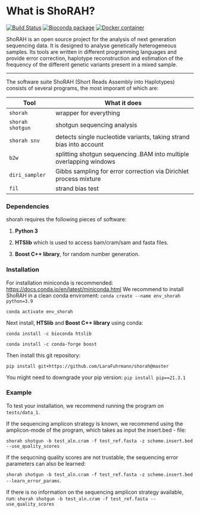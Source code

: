 What is ShoRAH?
===============
[![Build Status](https://travis-ci.org/cbg-ethz/shorah.svg?branch=master)](https://travis-ci.org/cbg-ethz/shorah)
[![Bioconda package](https://img.shields.io/conda/dn/bioconda/shorah.svg?label=Bioconda)](https://bioconda.github.io/recipes/shorah/README.html)
[![Docker container](https://quay.io/repository/biocontainers/shorah/status)](https://quay.io/repository/biocontainers/shorah)


ShoRAH is an open source project for the analysis of next generation sequencing
data. It is designed to analyse genetically heterogeneous samples. Its tools
are written in different programming languages and provide error correction,
haplotype reconstruction and estimation of the frequency of the different
genetic variants present in a mixed sample.

---

The software suite ShoRAH (Short Reads Assembly into Haplotypes) consists of
several programs, the most imporant of which are:

| Tool           | What it does                                                        |
| -------------- | ------------------------------------------------------------------- |
| `shorah`       | wrapper for everything                                              |
|`shorah shotgun`| shotgun sequencing analysis                                         |
| `shorah snv`   | detects single nucleotide variants, taking strand bias into account |
| `b2w`          | splitting shotgun sequencing .BAM into multiple overlapping windows |
| `diri_sampler` | Gibbs sampling for error correction via Dirichlet process mixture   |
| `fil`          | strand bias test                                                    |

### Dependencies
shorah requires the following pieces of software:

1. **Python 3**

2. **HTSlib** which is used to access bam/cram/sam and fasta files.

3. **Boost C++ library**, for random number generation.

### Installation
For installation miniconda is recommended: https://docs.conda.io/en/latest/miniconda.html 
We recommend to install ShoRAH in a clean conda enviroment:
`conda create --name env_shorah python=3.9`

`conda activate env_shorah`

Next install, **HTSlib** and **Boost C++ library** using conda:

`conda install -c bioconda htslib`

`conda install -c conda-forge boost`

Then install this git repository:

`pip install git+https://github.com/LaraFuhrmann/shorah@master `

You might need to downgrade your pip version:
`pip install pip==21.3.1`

### Example
To test your installation, we recommend running the program on `tests/data_1`.

If the sequencing amplicon strategy is known, we recommend using the amplicon-mode of the program, which takes as input the insert.bed - file:

`shorah shotgun -b test_aln.cram -f test_ref.fasta -z scheme.insert.bed --use_quality_scores`

If the sequcning quality scores are not trustable, the sequencing error parameters can also be learned:

`shorah shotgun -b test_aln.cram -f test_ref.fasta -z scheme.insert.bed --learn_error_params`.

If there is no information on the sequencing amplicon strategy available, run:
`shorah shotgun -b test_aln.cram -f test_ref.fasta --use_quality_scores`
